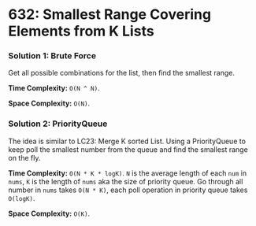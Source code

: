 # 632: Smallest Range Covering Elements from K Lists

### Solution 1: Brute Force
Get all possible combinations for the list, then find the smallest range.

**Time Complexity:** `O(N ^ N)`.

**Space Complexity:** `O(N)`.

### Solution 2: PriorityQueue
The idea is similar to LC23: Merge K sorted List. Using a PriorityQueue to keep poll the smallest number from the queue and find the smallest range on the fly.

**Time Complexity:** `O(N * K * logK)`. `N` is the average length of each `num` in `nums`, `K` is the length of `nums` aka the size of priority queue. 
Go through all number in `nums` takes `O(N * K)`, each poll operation in priority queue takes `O(logK)`. 

**Space Complexity:** `O(K)`.